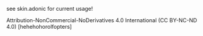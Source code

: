 see skin.adonic for current usage!

Attribution-NonCommercial-NoDerivatives 4.0 International (CC BY-NC-ND 4.0) [hehehohorolfopters]